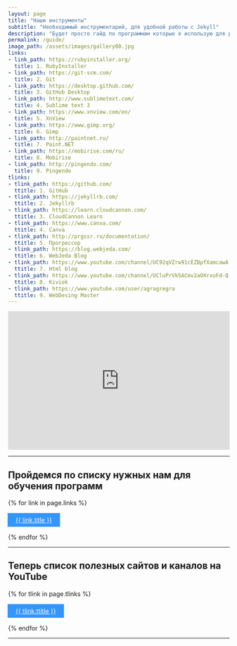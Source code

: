 ```yaml
---
layout: page
title: "Наши инструменты"
subtitle: "Необходимый инструментарий, для удобной работы с Jekyll"
description: "Будет просто гайд по программам которые я использую для работы с Jekyll, а так же список сайтов с большим количеством нужных нам статей"
permalink: /guide/
image_path: /assets/images/gallery00.jpg
links:
- link_path: https://rubyinstaller.org/ 
  title: 1. RubyInstaller
- link_path: https://git-scm.com/ 
  title: 2. Git
- link_path: https://desktop.github.com/ 
  title: 3. GitHub Desktop
- link_path: http://www.sublimetext.com/ 
  title: 4. Sublime text 3
- link_path: https://www.xnview.com/en/ 
  title: 5. XnView
- link_path: https://www.gimp.org/ 
  title: 6. Gimp
- link_path: http://paintnet.ru/
  title: 7. Paint.NET
- link_path: https://mobirise.com/ru/ 
  title: 8. Mobirise
- link_path: http://pingendo.com/ 
  title: 9. Pingendo
tlinks:
- tlink_path: https://github.com/ 
  ttitle: 1. GitHub
- tlink_path: https://jekyllrb.com/ 
  ttitle: 2. Jekyllrb
- tlink_path: https://learn.cloudcannon.com/ 
  ttitle: 3. CloudCannon Learn
- tlink_path: https://www.canva.com/ 
  ttitle: 4. Canva
- tlink_path: http://prgssr.ru/documentation/
  ttitle: 5. Прогрессор
- tlink_path: https://blog.webjeda.com/
  ttitle: 6. WebJeda Blog
- tlink_path: https://www.youtube.com/channel/UC92qVZrw91cEZBpfXamcawA
  ttitle: 7. Html blog
- tlink_path: https://www.youtube.com/channel/UCluPrVk5ACmv2aOXrxuFd-Q
  ttitle: 8. Kiviok
- tlink_path: https://www.youtube.com/user/agragregra
  ttitle: 9. WebDesing Master
---
```



<iframe width="100%" height="315" src="https://www.youtube.com/embed/qBw0MzMzMx0" frameborder="0" allowfullscreen></iframe>

----------


## Пройдемся по списку нужных нам для обучения программ

<div class="archi-item">
{% for link in page.links %}
	<p><a href="{{ link.link_path }}" target="_blank">{{ link.title }}</a></p>
{% endfor %}
</div>

----------

## Теперь список полезных сайтов и каналов на YouTube

<div class="archi-item">
{% for tlink in page.tlinks %}
	<p><a href="{{ tlink.tlink_path }}" target="_blank">{{ tlink.ttitle }}</a></p>
{% endfor %}
</div>

----------

<style>
  .archi-item a {
    padding: 7px 18px;
    border: 1px solid #eee;
    margin-left: -2px;
    margin-right: -2px;
    background-color: #3396FF;
    display: inline-block;
    color: #fff;
  }

  .archi-item a:hover {    
    
        background-color: #e33;
        color: #fff;
   
 }
</style>